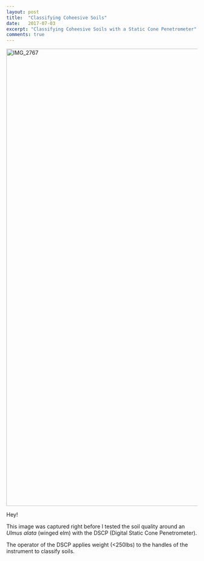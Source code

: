 ```yaml
---
layout: post
title:  "Classifying Coheesive Soils"
date:   2017-07-03
excerpt: "Classifying Coheesive Soils with a Static Cone Penetrometer"
comments: true
---
```


<a data-flickr-embed="true"  href="https://www.flickr.com/photos/151443203@N05/35042292784/in/photostream/" title="IMG_2767"><img src="https://farm5.staticflickr.com/4297/35042292784_c4a82579ae_h.jpg" width="1600" height="1200" alt="IMG_2767"></a><script async src="//embedr.flickr.com/assets/client-code.js" charset="utf-8"></script>

 Hey!

 This image was captured right before I tested the soil quality around an _Ulmus alata_ (winged elm) with the DSCP (Digital Static Cone Penetrometer).

 The operator of the DSCP applies weight (<250lbs) to the handles of the instrument to classify soils. 